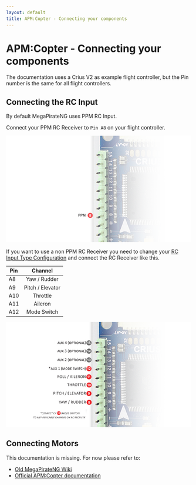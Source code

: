 ```yaml
---
layout: default
title: APM:Copter - Connecting your components
---
```


# APM:Copter - Connecting your components

The documentation uses a Crius V2 as example flight controller,
but the Pin number is the same for all flight controllers.

## Connecting the RC Input

By default MegaPirateNG uses PPM RC Input.

Connect your PPM RC Receiver to ```Pin A8``` on your flight controller.

![RC Channels no PPM](../images/connecting_components_rcchannels_ppm.png)

If you want to use a non PPM RC Receiver you need to change your [RC Input Type Configuration](general_configuration#rc_input_type_configuration)
and connect the RC Receiver like this.

| Pin  | Channel          |
| -----|:----------------:|
| A8   | Yaw / Rudder     |
| A9   | Pitch / Elevator |
| A10  | Throttle         |
| A11  | Aileron          |
| A12  | Mode Switch      |

![RC Channels](../images/connecting_components_copter_rcchannels.png)

## Connecting Motors

This documentation is missing.
For now please refer to:

* [Old MegaPirateNG Wiki](http://code.google.com/p/megapirateng/wiki/confighw?wl=en)
* [Official APM:Copter documentation](http://copter.ardupilot.com/wiki/connecting-your-rc-input-and-motors/)